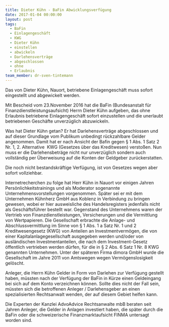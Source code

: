 ```yaml
---
title: Dieter Kühn - BaFin Abwicklungsverfügung
date: 2017-01-04 00:00:00
layout: post
tags:
  - BaFin
  - Einlagengeschäft
  - KWG
  - Dieter Kühn
  - einstellen
  - abwickeln
  - Darlehensverträge
  - abgeschlossen
  - ohne
  - Erlaubnis
team_member: dr-sven-tintemann
---
```



Das von Dieter K&uuml;hn, Nauort, betriebene Einlagengesch&auml;ft muss sofort eingestellt und abgewickelt werden.

Mit Bescheid vom 23.November 2016 hat die BaFin (Bundesanstalt f&uuml;r Finanzdienstleistungsaufsicht) Herrn Dieter K&uuml;hn aufgeben, das ohne Erlaubnis betriebene Einlagengesch&auml;ft sofort einzustellen und die unerlaubt betriebenen Gesch&auml;fte unverz&uuml;glich abzuwickeln.

Was hat Dieter K&uuml;hn getan? Er hat Darlehensvertr&auml;ge abgeschlossen und auf dieser Grundlage vom Publikum unbedingt r&uuml;ckzahlbare Gelder angenommen. Damit hat er nach Ansicht der Bafin gegen &sect; 1 Abs. 1 Satz 2 Nr. 1, 2. Alternative&nbsp; KWG (Gesetzes &uuml;ber das Kreditwesen) versto&szlig;en. Nun muss er die Darlehensbetr&auml;ge nicht nur unverz&uuml;glich sondern auch vollst&auml;ndig per &Uuml;berweisung auf die Konten der Geldgeber zur&uuml;ckerstatten.

Die noch nicht bestandskr&auml;ftige Verf&uuml;gung, ist von Gesetzes wegen aber sofort vollziehbar.

Internetrecherchen zu folge hat Herr K&uuml;hn in Nauort vor einigen Jahren Pers&ouml;nlichkeitstrainings und als Moderator sogenannte Unternehmensvorstellungen vorgenommen. Sp&auml;ter sei er mit dem Unternehmen K&uuml;hnherz GmbH aus Koblenz in Verbindung zu bringen gewesen, wobei er hier ausweisliche des Handelsregisters jedenfalls nicht als Gesch&auml;ftsf&uuml;hrer bestellt war. Gegenstand des Unternehmens waren der Vertrieb von Finanzdienstleistungen, Versicherungen und die Vermittlung von Wertpapieren. Die Gesellschaft erbrachte die Anlage- und Abschlussvermittlung im Sinne von &sect; 1 Abs. 1 a Satz Nr. 1 und 2 Kreditwesengesetz (KWG) von Anteilen an Investmentverm&ouml;gen, die von einer Kapitalanlagegesellschaft ausgegeben werden und/oder von ausl&auml;ndischen Investmentanteilen, die nach dem Investment-Gesetz &ouml;ffentlich vertrieben werden d&uuml;rfen, f&uuml;r die in &sect; 2 Abs. 6 Satz 1 Nr. 8 KWG genannten Unternehmen. Unter der sp&auml;teren Firma dimora GmbH wurde die Gesellschaft im Jahre 2011 von Amtswegen wegen Verm&ouml;genslosigkeit gel&ouml;scht.

Anleger, die Herrn K&uuml;hn Gelder in Form von Darlehen zur Verf&uuml;gung gestellt haben, m&uuml;ssten nach der Verf&uuml;gung der BaFin in K&uuml;rze einen Geldeingang bei sich auf dem Konto verzeichnen k&ouml;nnen. Sollte dies nicht der Fall sein, m&uuml;ssten sich die betroffenen Anleger / Darlehensgeber an einen spezialisierten Rechtsanwalt wenden, der auf diesem Gebiet helfen kann.

Die Experten der Kanzlei AdvoAdvice Rechtsanwalte mbB beraten seit Jahren Anleger, die Gelder in Anlagen investiert haben, die sp&auml;ter durch die BaFin oder die schweizerische Finanzmarktaufsicht FINMA untersagt worden sind.